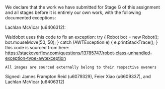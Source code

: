 We declare that the work we have submitted for Stage G of this assignment and all stages before it is entirely our own work, with the following documented exceptions:

Lachlan McVicar (u6406312):

Waldobot uses this code to fix an exception:
    try
    {
    Robot bot = new Robot();
    bot.mouseMove(50, 50);
    }
    catch (AWTException e)
    {
    e.printStackTrace();
    }
    this code is sourced from here:
    https://stackoverflow.com/questions/13785747/robot-class-unhandled-exception-type-awtexception

    All images are sourced externally belong to their respective oweners

Signed: James Frampton Reid (u6079329), Feier Xiao (u6609337), and Lachlan McVicar (u6406312)
